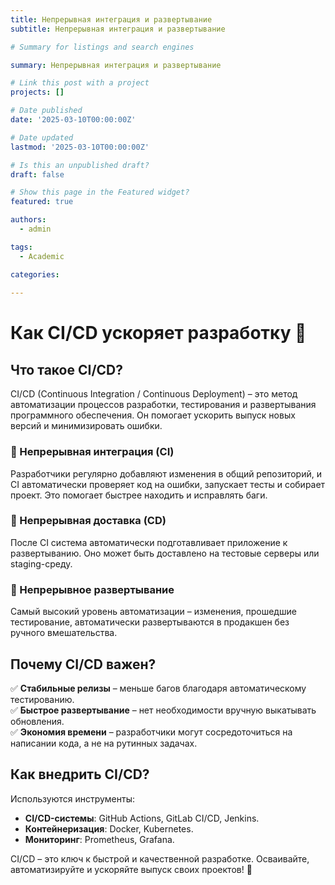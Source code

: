 ```yaml
---
title: Непрерывная интеграция и развертывание
subtitle: Непрерывная интеграция и развертывание

# Summary for listings and search engines

summary: Непрерывная интеграция и развертывание

# Link this post with a project
projects: []

# Date published
date: '2025-03-10T00:00:00Z'

# Date updated
lastmod: '2025-03-10T00:00:00Z'

# Is this an unpublished draft?
draft: false

# Show this page in the Featured widget?
featured: true

authors:
  - admin

tags:
  - Academic

categories:
  
---
```


# Как CI/CD ускоряет разработку 🚀  

## Что такое CI/CD?  

CI/CD (Continuous Integration / Continuous Deployment) – это метод автоматизации процессов разработки, тестирования и развертывания программного обеспечения. Он помогает ускорить выпуск новых версий и минимизировать ошибки.  

### 🔹 Непрерывная интеграция (CI)  
Разработчики регулярно добавляют изменения в общий репозиторий, и CI автоматически проверяет код на ошибки, запускает тесты и собирает проект. Это помогает быстрее находить и исправлять баги.  

### 🔹 Непрерывная доставка (CD)  
После CI система автоматически подготавливает приложение к развертыванию. Оно может быть доставлено на тестовые серверы или staging-среду.  

### 🔹 Непрерывное развертывание  
Самый высокий уровень автоматизации – изменения, прошедшие тестирование, автоматически развертываются в продакшен без ручного вмешательства.  

## Почему CI/CD важен?  

✅ **Стабильные релизы** – меньше багов благодаря автоматическому тестированию.  
✅ **Быстрое развертывание** – нет необходимости вручную выкатывать обновления.  
✅ **Экономия времени** – разработчики могут сосредоточиться на написании кода, а не на рутинных задачах.  

## Как внедрить CI/CD?  

Используются инструменты:  

- **CI/CD-системы**: GitHub Actions, GitLab CI/CD, Jenkins.  
- **Контейнеризация**: Docker, Kubernetes.  
- **Мониторинг**: Prometheus, Grafana.  

CI/CD – это ключ к быстрой и качественной разработке. Осваивайте, автоматизируйте и ускоряйте выпуск своих проектов! 🚀  

